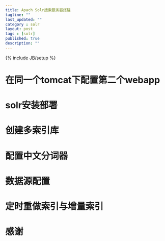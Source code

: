 ```yaml
---
title: Apach Solr搜索服务器搭建
tagline: ""
last_updated: ""
category : solr
layout: post
tags : [solr]
published: true
description: ""
---
```

{% include JB/setup %}

# 在同一个tomcat下配置第二个webapp  

# solr安装部署  

# 创建多索引库  

# 配置中文分词器  

# 数据源配置  

# 定时重做索引与增量索引  

# 感谢  
